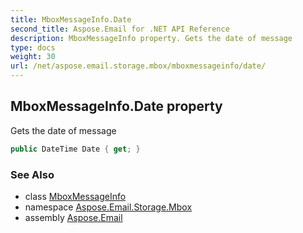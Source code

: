 ```yaml
---
title: MboxMessageInfo.Date
second_title: Aspose.Email for .NET API Reference
description: MboxMessageInfo property. Gets the date of message
type: docs
weight: 30
url: /net/aspose.email.storage.mbox/mboxmessageinfo/date/
---
```

## MboxMessageInfo.Date property

Gets the date of message

```csharp
public DateTime Date { get; }
```

### See Also

* class [MboxMessageInfo](../)
* namespace [Aspose.Email.Storage.Mbox](../../mboxmessageinfo/)
* assembly [Aspose.Email](../../../)


